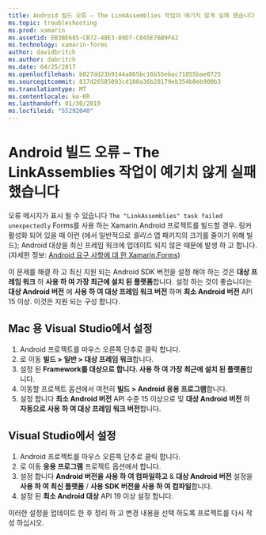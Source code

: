 ```yaml
---
title: Android 빌드 오류 – The LinkAssemblies 작업이 예기치 않게 실패 했습니다
ms.topic: troubleshooting
ms.prod: xamarin
ms.assetid: EB3BE685-CB72-48E3-89D7-C845E76B9FA2
ms.technology: xamarin-forms
author: davidbritch
ms.author: dabritch
ms.date: 04/25/2017
ms.openlocfilehash: b027dd23b9144a865bc16b55ebac71855bae0725
ms.sourcegitcommit: 817d26585093cd180a36b28179eb354b0eb900b3
ms.translationtype: MT
ms.contentlocale: ko-KR
ms.lasthandoff: 01/30/2019
ms.locfileid: "55292040"
---
```

# <a name="android-build-error--the-linkassemblies-task-failed-unexpectedly"></a>Android 빌드 오류 – The LinkAssemblies 작업이 예기치 않게 실패 했습니다

오류 메시지가 표시 될 수 있습니다 `The "LinkAssemblies" task failed unexpectedly` Forms를 사용 하는 Xamarin.Android 프로젝트를 빌드할 경우. 링커 활성화 되어 있을 때 이런 (에서 일반적으로 *릴리스* 앱 패키지의 크기를 줄이기 위해 빌드); Android 대상을 최신 프레임 워크에 업데이트 되지 않은 때문에 발생 하 고 합니다. (자세한 정보: [Android 요구 사항에 대 한 Xamarin.Forms](~/get-started/installation.md#android))

이 문제를 해결 하 고 최신 지원 되는 Android SDK 버전을 설정 해야 하는 것은 **대상 프레임 워크** 하 **사용 하 여 가장 최근에 설치 된 플랫폼**합니다. 설정 하는 것이 좋습니다는 **대상 Android 버전** 에 **사용 하 여 대상 프레임 워크 버전** 하며 **최소 Android 버전** API 15 이상. 이것은 지원 되는 구성 합니다.

## <a name="setting-in-visual-studio-for-mac"></a>Mac 용 Visual Studio에서 설정

1.  Android 프로젝트를 마우스 오른쪽 단추로 클릭 합니다.
2.  로 이동 **빌드 > 일반 > 대상 프레임 워크**합니다.
3.  설정 된 **Framework를 대상으로 합니다. 사용 하 여 가장 최근에 설치 된 플랫폼**합니다.
4.  이동할 프로젝트 옵션에서 여전히 **빌드 > Android 응용 프로그램**합니다.
5.  설정 합니다 **최소 Android 버전** API 수준 15 이상으로 및 **대상 Android 버전** 하 **자동으로 사용 하 여 대상 프레임 워크 버전**합니다.

## <a name="setting-in-visual-studio"></a>Visual Studio에서 설정

1.  Android 프로젝트를 마우스 오른쪽 단추로 클릭 합니다.
2.  로 이동 **응용 프로그램** 프로젝트 옵션에서 합니다.
3.  설정 합니다 **Android 버전을 사용 하 여 컴파일하고** & **대상 Android 버전** 설정을 **사용 하 여 최신 플랫폼** / **사용 SDK 버전을 사용 하 여 컴파일**합니다.
4.  설정 된 **최소 Android 대상** API 19 이상 설정 합니다.

이러한 설정을 업데이트 한 후 정리 하 고 변경 내용을 선택 하도록 프로젝트를 다시 작성 하십시오.
